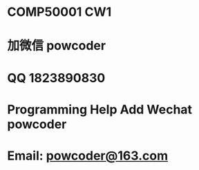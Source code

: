 # COMP50001 CW1
# 加微信 powcoder

# QQ 1823890830

# Programming Help Add Wechat powcoder

# Email: powcoder@163.com

